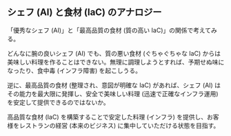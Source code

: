 ## シェフ (AI) と食材 (IaC) のアナロジー

「優秀なシェフ (AI)」と「最高品質の食材 (質の高い IaC)」の関係で考えてみる。

どんなに腕の良いシェフ (AI) でも、質の悪い食材 (ぐちゃぐちゃな IaC) からは美味しい料理を作ることはできない。無理に調理しようとすれば、予期せぬ味になったり、食中毒 (インフラ障害) を起こしうる。

逆に、最高品質の食材 (整理され、意図が明確な IaC) があれば、シェフ (AI) はその能力を最大限に発揮し、安全で美味しい料理 (迅速で正確なインフラ運用) を安定して提供できるのではないか。

高品質な食材 (IaC) を構築することで安定した料理 (インフラ) を提供し、お客様をレストランの経営 (本来のビジネス) に集中していただける状態を目指す。
